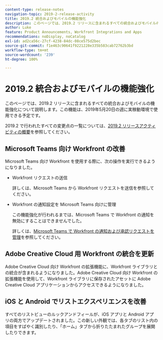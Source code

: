```yaml
---
content-type: release-notes
navigation-topic: 2019-2-release-activity
title: 2019.2 統合およびモバイルの機能強化
description: このページでは、2019.2 リリースに含まれるすべての統合およびモバイルの機能強化について説明します。この機能は、2019年5月20日の週に実稼動環境で使用できる予定です。
author: Luke
feature: Product Announcements, Workfront Integrations and Apps
recommendations: noDisplay, noCatalog
exl-id: ad2ca56c-27cf-4238-84dc-08ce575d2bec
source-git-commit: f1e463c90641f9221228e335b583cab72762b3bd
workflow-type: tm+mt
source-wordcount: '239'
ht-degree: 100%

---
```


# 2019.2 統合およびモバイルの機能強化

このページでは、2019.2 リリースに含まれるすべての統合およびモバイルの機能強化について説明します。この機能は、2019年5月20日の週に実稼動環境で使用できる予定です。

2019.2 で行われたすべての変更点の一覧については、[2019.2 リリースアクティビティの概要](../../../../product-announcements/product-releases/quarterly-release-archive/2019.2-release-activity/2019-2-release-activity-overview.md)を参照してください。

## Microsoft Teams 向け Workfront の改善

Microsoft Teams 向け Workfront を使用する際に、次の操作を実行できるようになりました。

* Workfront リクエストの送信

  詳しくは、Microsoft Teams から Workfront リクエストを送信を参照してください。

* Workfront の通知設定を Microsoft Teams 向けに管理

  この機能強化が行われるまでは、Microsoft Teams で Workfront の通知を無効にすることはできませんでした。

  詳しくは、[Microsoft Teams で Workfront の通知および承認リクエストを管理](../../../../workfront-integrations-and-apps/using-workfront-with-microsoft-teams/manage-wf-notifications-approval-requests-ms-teams.md)を参照してください。

## Adobe Creative Cloud 用 Workfront の統合を更新

Adobe Creative Cloud 向け Workfront の拡張機能に、Workfront ライブラリとの統合が含まれるようになりました。Adobe Creative Cloud 向け Workfront の拡張機能を使用して、Workfront ライブラリに保存されたアセットに Adobe Creative Cloud アプリケーションからアクセスできるようになりました。

## iOS と Android でリストエクスペリエンスを改善

すべてのリストビューのルックアンドフィールが、iOS アプリと Android アプリの両方でアップデートされました。この新しい外観では、各タブのリスト内の項目をすばやく識別したり、「ホーム」タブから折りたたまれたグループを展開したりできます。

